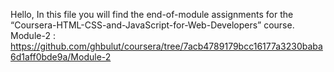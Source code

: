 Hello, 
In this file you will find the end-of-module assignments for the “Coursera-HTML-CSS-and-JavaScript-for-Web-Developers” course.
Module-2 : https://github.com/ghbulut/coursera/tree/7acb4789179bcc16177a3230baba6d1aff0bde9a/Module-2
